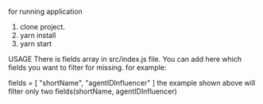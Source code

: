 for running application

1. clone project.
2. yarn install
3. yarn start



USAGE
There is fields array in src/index.js file. You can add here which fields you want to filter for missing.
for example:

fields = [
  "shortName",
  "agentIDInfluencer"
]
the example shown above will filter only two fields(shortName, agentIDInfluencer)
